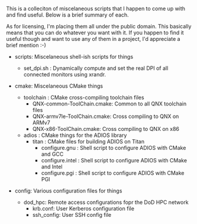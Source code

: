 This is a colleciton of miscelaneous scripts that I happen to come up with
and find useful.  Below is a brief summary of each.

As for licensing, I'm placing them all under the public domain.  This
basically means that you can do whatever you want with it.  If you happen to
find it useful though and want to use any of them in a project, I'd appreciate
a brief mention :-)

* scripts: Miscelaneous shell-ish scripts for things
  * set_dpi.sh : Dynamically compute and set the real DPI of all connected monitors using xrandr.

* cmake:  Miscelaneous CMake things
  * toolchain :  CMake cross-compiling toolchain files
    * QNX-common-ToolChain.cmake: Common to all QNX toolchain files
    * QNX-armv7le-ToolChain.cmake: Cross compiling to QNX on ARMv7
    * QNX-x86-ToolChain.cmake: Cross compiling to QNX on x86
  * adios : CMake things for the ADIOS library
    * titan : CMake files for building ADIOS on Titan
      * configure.gnu : Shell script to configure ADIOS with CMake and GCC
      * configure.intel : Shell script to configure ADIOS with CMake and Intel
      * configure.pgi : Shell script to configure ADIOS with CMake PGI

* config: Various configuration files for things
  * dod_hpc: Remote access configurations fopr the DoD HPC network
    * krb.conf: User Kerberos configuration file
    * ssh_config: User SSH config file
